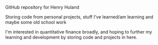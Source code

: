 GitHub repository for Henry Huland

Storing code from personal projects, stuff I've learned/am learning and maybe some old school work

I'm interested in quantitative finance broadly, and hoping to further my learning and development by storing code and projects in here.

